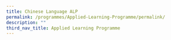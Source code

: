 ```yaml
---
title: Chinese Language ALP
permalink: /programmes/Applied-Learning-Programme/permalink/
description: ""
third_nav_title: Applied Learning Programme
---
```

